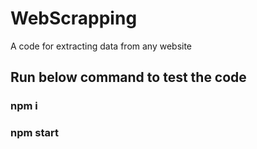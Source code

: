 # WebScrapping
A code for extracting data from any website

## Run below command to test the code
### npm i
### npm start
